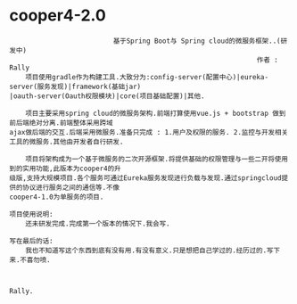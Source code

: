 # cooper4-2.0
                              基于Spring Boot与 Spring cloud的微服务框架..(研发中)
                                                                  作者 : Rally
        项目使用gradle作为构建工具.大致分为:config-server(配置中心)|eureka-server(服务发现)|framework(基础jar)
    |oauth-server(Oauth权限模块)|core(项目基础配置)|其他.

        项目主要采用spring cloud的微服务架构.前端打算使用vue.js + bootstrap 做到前后端绝对分离.前端整体采用跨域
    ajax做后端的交互.后端采用微服务.准备只完成 : 1.用户及权限的服务. 2.监控与开发相关工具的微服务.其他由开发者自行研发.

        项目将架构成为一个基于微服务的二次开源框架.将提供基础的权限管理与一些二开将使用到的实用功能,此版本为cooper4的升
    级版,支持大规模项目.各个服务可通过Eureka服务发现进行负载与发现.通过springcloud提供的协议进行服务之间的通信等.不像
    cooper4-1.0为单服务的项目.
    
    项目使用说明:
        还未研发完成.完成第一个版本的情况下.我会写.
        
    写在最后的话:
        我也不知道写这个东西到底有没有用.有没有意义.只是想把自己学过的.经历过的.写下来.不喜勿喷.


                                                                                    Rally.

